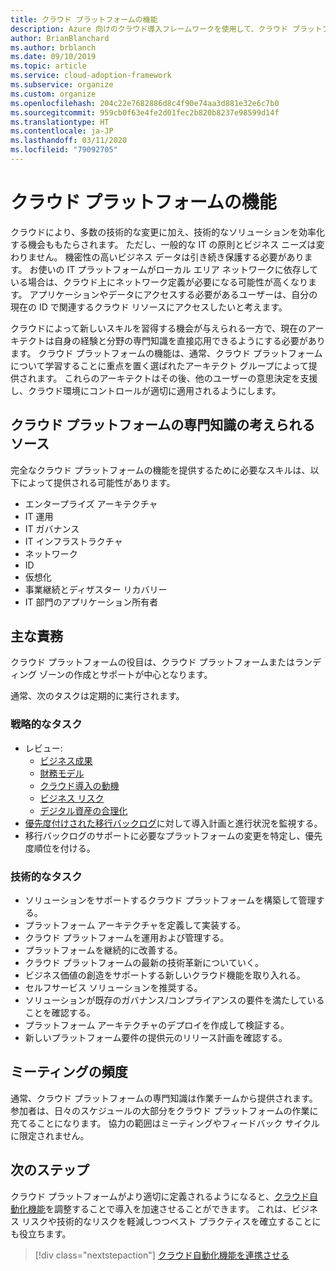 ```yaml
---
title: クラウド プラットフォームの機能
description: Azure 向けのクラウド導入フレームワークを使用して、クラウド プラットフォームの機能の構成を理解します。
author: BrianBlanchard
ms.author: brblanch
ms.date: 09/10/2019
ms.topic: article
ms.service: cloud-adoption-framework
ms.subservice: organize
ms.custom: organize
ms.openlocfilehash: 204c22e7682886d8c4f90e74aa3d881e32e6c7b0
ms.sourcegitcommit: 959cb0f63e4fe2d01fec2b820b8237e98599d14f
ms.translationtype: HT
ms.contentlocale: ja-JP
ms.lasthandoff: 03/11/2020
ms.locfileid: "79092705"
---
```

# <a name="cloud-platform-capabilities"></a>クラウド プラットフォームの機能

クラウドにより、多数の技術的な変更に加え、技術的なソリューションを効率化する機会ももたらされます。 ただし、一般的な IT の原則とビジネス ニーズは変わりません。 機密性の高いビジネス データは引き続き保護する必要があります。 お使いの IT プラットフォームがローカル エリア ネットワークに依存している場合は、クラウド上にネットワーク定義が必要になる可能性が高くなります。 アプリケーションやデータにアクセスする必要があるユーザーは、自分の現在の ID で関連するクラウド リソースにアクセスしたいと考えます。

クラウドによって新しいスキルを習得する機会が与えられる一方で、現在のアーキテクトは自身の経験と分野の専門知識を直接応用できるようにする必要があります。 クラウド プラットフォームの機能は、通常、クラウド プラットフォームについて学習することに重点を置く選ばれたアーキテクト グループによって提供されます。 これらのアーキテクトはその後、他のユーザーの意思決定を支援し、クラウド環境にコントロールが適切に適用されるようにします。

## <a name="possible-sources-for-cloud-platform-expertise"></a>クラウド プラットフォームの専門知識の考えられるソース

完全なクラウド プラットフォームの機能を提供するために必要なスキルは、以下によって提供される可能性があります。

- エンタープライズ アーキテクチャ
- IT 運用
- IT ガバナンス
- IT インフラストラクチャ
- ネットワーク
- ID
- 仮想化
- 事業継続とディザスター リカバリー
- IT 部門のアプリケーション所有者

## <a name="key-responsibilities"></a>主な責務

クラウド プラットフォームの役目は、クラウド プラットフォームまたはランディング ゾーンの作成とサポートが中心となります。

通常、次のタスクは定期的に実行されます。

### <a name="strategic-tasks"></a>戦略的なタスク

- レビュー:
  - [ビジネス成果](../strategy/business-outcomes/index.md)
  - [財務モデル](../strategy/financial-models.md)
  - [クラウド導入の動機](../strategy/motivations.md)
  - [ビジネス リスク](../govern/policy-compliance/risk-tolerance.md)
  - [デジタル資産の合理化](../digital-estate/index.md)
- [優先度付けされた移行バックログ](../migrate/migration-considerations/assess/release-iteration-backlog.md)に対して導入計画と進行状況を監視する。
- 移行バックログのサポートに必要なプラットフォームの変更を特定し、優先度順位を付ける。

### <a name="technical-tasks"></a>技術的なタスク

- ソリューションをサポートするクラウド プラットフォームを構築して管理する。
- プラットフォーム アーキテクチャを定義して実装する。
- クラウド プラットフォームを運用および管理する。
- プラットフォームを継続的に改善する。
- クラウド プラットフォームの最新の技術革新についていく。
- ビジネス価値の創造をサポートする新しいクラウド機能を取り入れる。
- セルフサービス ソリューションを推奨する。
- ソリューションが既存のガバナンス/コンプライアンスの要件を満たしていることを確認する。
- プラットフォーム アーキテクチャのデプロイを作成して検証する。
- 新しいプラットフォーム要件の提供元のリリース計画を確認する。

## <a name="meeting-cadence"></a>ミーティングの頻度

通常、クラウド プラットフォームの専門知識は作業チームから提供されます。 参加者は、日々のスケジュールの大部分をクラウド プラットフォームの作業に充てることになります。 協力の範囲はミーティングやフィードバック サイクルに限定されません。

## <a name="next-steps"></a>次のステップ

クラウド プラットフォームがより適切に定義されるようになると、[クラウド自動化機能](./cloud-automation.md)を調整することで導入を加速させることができます。 これは、ビジネス リスクや技術的なリスクを軽減しつつベスト プラクティスを確立することにも役立ちます。

> [!div class="nextstepaction"]
> [クラウド自動化機能を連携させる](./cloud-automation.md)
